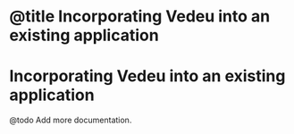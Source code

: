 # @title Incorporating Vedeu into an existing application
# Incorporating Vedeu into an existing application

@todo Add more documentation.
